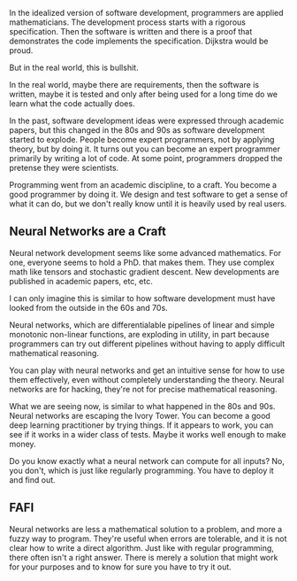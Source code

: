 In the idealized version of software development, programmers are applied mathematicians. The development process starts with a rigorous specification. Then the software is written and there is a proof that demonstrates the code implements the specification. Dijkstra would be proud.

But in the real world, this is bullshit.

In the real world, maybe there are requirements, then the software is written, maybe it is tested and only after being used for a long time do we learn what the code actually does.

In the past, software development ideas were expressed through academic papers, but this changed in the 80s and 90s as software development started to explode. People become expert programmers, not by applying theory, but by doing it. It turns out you can become an expert programmer primarily by writing a lot of code. At some point, programmers dropped the pretense they were scientists.

Programming went from an academic discipline, to a craft. You become a good programmer by doing it. We design and test software to get a sense of what it can do, but we don't really know until it is heavily used by real users.

## Neural Networks are a Craft

Neural network development seems like some advanced mathematics. For one, everyone seems to hold a PhD. that makes them. They use complex math like tensors and stochastic gradient descent. New developments are published in academic papers, etc, etc.

I can only imagine this is similar to how software development must have looked from the outside in the 60s and 70s.

Neural networks, which are differentialable pipelines of linear and simple monotonic non-linear functions, are exploding in utility, in part because programmers can try out different pipelines without having to apply difficult mathematical reasoning.

You can play with neural networks and get an intuitive sense for how to use them effectively, even without completely understanding the theory. Neural networks are for hacking, they're not for precise mathematical reasoning.

What we are seeing now, is similar to what happened in the 80s and 90s. Neural networks are escaping the Ivory Tower. You can become a good deep learning practitioner by trying things. If it appears to work, you can see if it works in a wider class of tests. Maybe it works well enough to make money.

Do you know exactly what a neural network can compute for all inputs? No, you don't, which is just like regularly programming. You have to deploy it and find out.

## FAFI

Neural networks are less a mathematical solution to a problem, and more a fuzzy way to program. They're useful when errors are tolerable, and it is not clear how to write a direct algorithm. Just like with regular programming, there often isn't a right answer. There is merely a solution that might work for your purposes and to know for sure you have to try it out.
